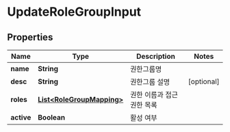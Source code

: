 

# UpdateRoleGroupInput


## Properties

Name | Type | Description | Notes
------------ | ------------- | ------------- | -------------
**name** | **String** | 권한그룹명 | 
**desc** | **String** | 권한그룹 설명 |  [optional]
**roles** | [**List&lt;RoleGroupMapping&gt;**](RoleGroupMapping.md) | 권한 이름과 접근 권한 목록 | 
**active** | **Boolean** | 활성 여부 | 



